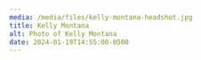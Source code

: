 ```yaml
---
media: /media/files/kelly-montana-headshot.jpg
title: Kelly Montana
alt: Photo of Kelly Montana
date: 2024-01-19T14:55:00-0500
---
```

